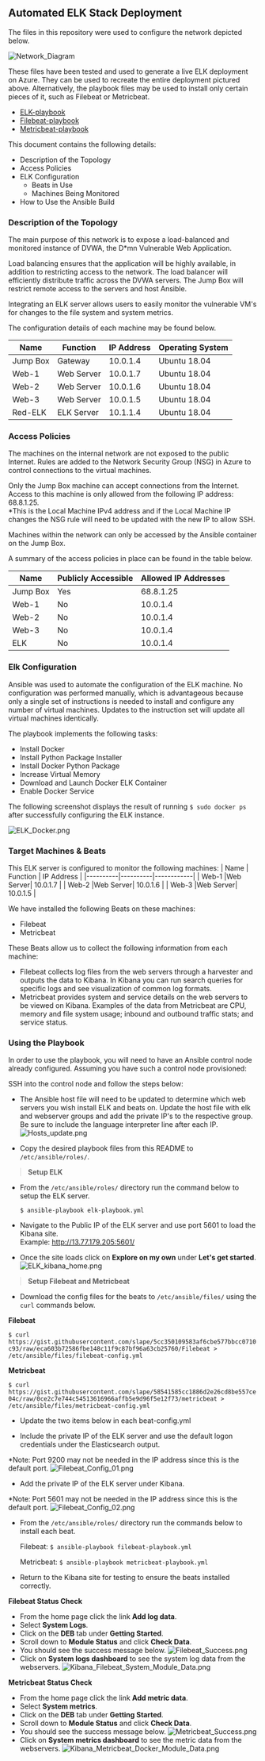 ## Automated ELK Stack Deployment

The files in this repository were used to configure the network depicted below.

![Network_Diagram](Images/Unit13ByronBartlettProject.png)

These files have been tested and used to generate a live ELK deployment on Azure. They can be used to recreate the entire deployment pictured above. Alternatively, the playbook files may be used to install only certain pieces of it, such as Filebeat or Metricbeat.

  - [ELK-playbook](Ansible/elk-playbook.yml)
  - [Filebeat-playbook](Ansible/filebeat-playbook.yml)
  - [Metricbeat-playbook](Anisible/metricbeat-playbook.yml)

This document contains the following details:
- Description of the Topology
- Access Policies
- ELK Configuration
  - Beats in Use
  - Machines Being Monitored
- How to Use the Ansible Build


### Description of the Topology

The main purpose of this network is to expose a load-balanced and monitored instance of DVWA, the D*mn Vulnerable Web Application.

Load balancing ensures that the application will be highly available, in addition to restricting access to the network. The load balancer will efficiently distribute traffic across the DVWA servers.  The Jump Box will restrict remote access to the servers and host Ansible.

Integrating an ELK server allows users to easily monitor the vulnerable VM's for changes to the file system and system metrics.

The configuration details of each machine may be found below.

| Name     | Function | IP Address | Operating System |
|----------|----------|------------|------------------|
| Jump Box | Gateway  | 10.0.1.4   | Ubuntu 18.04     |
| Web-1    |Web Server| 10.0.1.7   | Ubuntu 18.04     |
| Web-2    |Web Server| 10.0.1.6   | Ubuntu 18.04     |
| Web-3    |Web Server| 10.0.1.5   | Ubuntu 18.04     |
| Red-ELK  |ELK Server| 10.1.1.4   | Ubuntu 18.04     |

### Access Policies

The machines on the internal network are not exposed to the public Internet. Rules are added to the Network Security Group (NSG) in Azure to control connections to the virtual machines.

Only the Jump Box machine can accept connections from the Internet. Access to this machine is only allowed from the following IP address: 68.8.1.25.  
*This is the Local Machine IPv4 address and if the Local Machine IP changes the NSG rule will need to be updated with the new IP to allow SSH.

Machines within the network can only be accessed by the Ansible container on the Jump Box.

A summary of the access policies in place can be found in the table below.

| Name     | Publicly Accessible | Allowed IP Addresses |
|----------|---------------------|----------------------|
| Jump Box | Yes                 | 68.8.1.25            |
| Web-1    | No                  | 10.0.1.4             |
| Web-2    | No                  | 10.0.1.4             |
| Web-3    | No                  | 10.0.1.4             |
| ELK      | No                  | 10.0.1.4             |

### Elk Configuration

Ansible was used to automate the configuration of the ELK machine. No configuration was performed manually, which is advantageous because only a single set of instructions is needed to install and configure any number of virtual machines. Updates to the instruction set will update all virtual machines identically. 

The playbook implements the following tasks:
- Install Docker
- Install Python Package Installer
- Install Docker Python Package
- Increase Virtual Memory
- Download and Launch Docker ELK Container
- Enable Docker Service

The following screenshot displays the result of running `$ sudo docker ps` after successfully configuring the ELK instance.

![ELK_Docker.png](Images/ELK_Docker.png)

### Target Machines & Beats
This ELK server is configured to monitor the following machines:
| Name     | Function | IP Address |
|----------|----------|------------|
| Web-1    |Web Server| 10.0.1.7   |
| Web-2    |Web Server| 10.0.1.6   |
| Web-3    |Web Server| 10.0.1.5   |

We have installed the following Beats on these machines:
- Filebeat
- Metricbeat

These Beats allow us to collect the following information from each machine:
- Filebeat collects log files from the web servers through a harvester and outputs the data to Kibana. In Kibana you can run search queries for specific logs and see visualization of common log formats.
- Metricbeat provides system and service details on the web servers to be viewed on Kibana. Examples of the data from Metricbeat are CPU, memory and file system usage; inbound and outbound traffic stats; and service status.

### Using the Playbook
In order to use the playbook, you will need to have an Ansible control node already configured. Assuming you have such a control node provisioned: 

SSH into the control node and follow the steps below:

- The Ansible host file will need to be updated to determine which web servers you wish install ELK and beats on. Update the host file with elk and webserver groups and add the private IP's to the respective group. Be sure to include the language interpreter line after each IP. 
![Hosts_update.png](Images/Hosts_update.png)

- Copy the desired playbook files from this README to `/etc/ansible/roles/`.


> **Setup ELK**
  - From the `/etc/ansible/roles/` directory run the command below to setup the ELK server.
    
    `$ ansible-playbook elk-playbook.yml`

  - Navigate to the Public IP of the ELK server and use port 5601 to load the Kibana site.   
    Example: http://13.77.179.205:5601/
  - Once the site loads click on **Explore on my own** under **Let's get started**.
![ELK_kibana_home.png](Images/ELK_kibana_home.png)


>**Setup Filebeat and Metricbeat**
  - Download the config files for the beats to `/etc/ansible/files/` using the `curl` commands below.

  **Filebeat** 
  
  `$ curl https://gist.githubusercontent.com/slape/5cc350109583af6cbe577bbcc0710c93/raw/eca603b72586fbe148c11f9c87bf96a63cb25760/Filebeat > /etc/ansible/files/filebeat-config.yml`

  **Metricbeat** 
  
  `$ curl https://gist.githubusercontent.com/slape/58541585cc1886d2e26cd8be557ce04c/raw/0ce2c7e744c54513616966affb5e9d96f5e12f73/metricbeat > /etc/ansible/files/metricbeat-config.yml` 

  - Update the two items below in each beat-config.yml

  - Include the private IP of the ELK server and use the default logon credentials under the Elasticsearch output. 
  
  *Note: Port 9200 may not be needed in the IP address since this is the default port.
  ![Filebeat_Config_01.png](Images/filebeat_config_01.png)
  - Add the private IP of the ELK server under Kibana. 
  
  *Note: Port 5601 may not be needed in the IP address since this is the default port.
  ![Filebeat_Config_02.png](Images/filebeat_config_02.png)  

  - From the `/etc/ansible/roles/` directory run the commands below to install each beat. 
    
    Filebeat: `$ ansible-playbook filebeat-playbook.yml`
    
    Metricbeat: `$ ansible-playbook metricbeat-playbook.yml`

- Return to the Kibana site for testing to ensure the beats installed correctly.  


**Filebeat Status Check**
  - From the home page click the link **Add log data**.
  - Select **System Logs**.
  - Click on the **DEB** tab under **Getting Started**.
  - Scroll down to **Module Status** and click **Check Data**.
  - You should see the success message below. 
![Filebeat_Success.png](Images/Filebeat_Success.png)  
  - Click on **System logs dashboard** to see the system log data from the webservers. 
![Kibana_Filebeat_System_Module_Data.png](Images/Kibana_Filebeat_System_Module_Data.png)

**Metricbeat Status Check**
  - From the home page click the link **Add metric data**.
  - Select **System metrics**.
  - Click on the **DEB** tab under **Getting Started**.
  - Scroll down to **Module Status** and click **Check Data**.
  - You should see the success message below. 
![Metricbeat_Success.png](Images/Metricbeat_Success.png)
  - Click on **System metrics dashboard** to see the metric data from the webservers.
![Kibana_Metricbeat_Docker_Module_Data.png](Images/Kibana_Metricbeat_Docker_Module_Data.png) 

